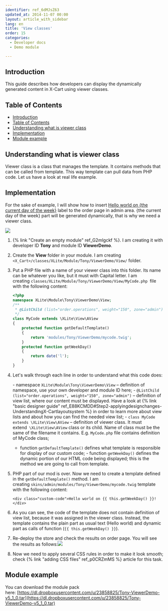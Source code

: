 ```yaml
---
identifier: ref_6dMJsZ63
updated_at: 2014-11-07 00:00
layout: article_with_sidebar
lang: en
title: 'View classes'
order: 15
categories:
  - Developer docs
  - Demo module

---
```



## Introduction

This guide describes how developers can display the dynamically generated content in X-Cart using viewer classes.

## Table of Contents

*   [Introduction](#introduction)
*   [Table of Contents](#table-of-contents)
*   [Understanding what is viewer class](#understanding-what-is-viewer-class)
*   [Implementation](#implementation)
*   [Module example](#module-example)

## Understanding what is viewer class

Viewer class is a class that manages the template. It contains methods that can be called from template. This way template can pull data from PHP code. Let us have a look at real life example.

## Implementation

For the sake of example, I will show how to insert <u>Hello world on {the current day of the week}</u> label to the order page in admin area. {the current day of the week} part will be generated dynamically, that is why we need a viewer class.

![]({{site.baseurl}}/attachments/8224836/8355896.png)

1.  {% link "Create an empty module" ref_G2mlgckf %}. I am creating it with developer ID **Tony** and module ID **ViewerDemo**.
2.  Create the **View** folder in your module. I am creating `<X_Cart>/classes/XLite/Module/Tony/ViewerDemo/View/` folder.
3.  Put a PHP file with a name of your viewer class into this folder. Its name can be whatever you like, but it must with Capital letter. I am creating `classes/XLite/Module/Tony/ViewerDemo/View/MyCode.php `file with the following content: 

    ```php
    <?php
    namespace XLite\Module\Tony\ViewerDemo\View;
    /**
     * @ListChild (list="order.operations", weight="150", zone="admin")
     */
    class MyCode extends \XLite\View\AView
    {
    	protected function getDefaultTemplate()
    	{
    		return 'modules/Tony/ViewerDemo/mycode.twig';
    	}
    	protected function getWeekDay()
    	{
    		return date('l');
    	}
    }
    ```

4.  Let's walk through each line in order to understand what this code does:

    - namespace `XLite\Module\Tony\ViewerDemo\View` – definition of namespace, use your own developer and module ID here;
    - `@ListChild (list="order.operations", weight="150", zone="admin")` – definition of view list, where our content must be displayed. Have a look at {% link "basic designer guide" ref_E88KCMDD#Step2-applyingdesignchanges-UnderstandingX-Cartlayoutsystem %} in order to learn more about view lists and about how you can find the needed view list;
    - `class MyCode extends \XLite\View\AView` – definition of viewer class. It must extend` \XLite\View\AView` class or its child. Name of class must be the same of the filename it contains. E.g. `MyCode.php` file contains definition of MyCode class;
    - function `getDefaultTemplate()` defines what template is responsible for display of our custom code;
    - function `getWeekDay()` defines the dynamic portion of our HTML code being displayed; this is the method we are going to call from template.

5.  PHP part of our mod is over. Now we need to create a template defined in the `getDefaultTemplate()` method. I am creating `skins/admin/modules/Tony/ViewerDemo/mycode.twig` template with the following content: 

    ```twig
    <div class="custom-code">Hello world on {{ this.getWeekDay() }}!</div>
    ```

6.  As you can see, the code of the template does not contain definition of view list, because it was assigned in the viewer class. Instead, the template contains the plain part as usual text (Hello world) and dynamic part as calls of function (`{{ this.getWeekDay() }}`).
7.  Re-deploy the store and check the results on order page. You will see the results as follows:![]({{site.baseurl}}/attachments/8224836/8355895.png)
8.  Now we need to apply several CSS rules in order to make it look smooth; check {% link "adding CSS files" ref_p0CRZmMS %} article for this task.

## Module example

You can download the module pack here: [https://dl.dropboxusercontent.com/u/23858825/Tony-ViewerDemo-v5_1_0.tar](https://dl.dropboxusercontent.com/u/23858825/Tony-ViewerDemo-v5_1_0.tar)
